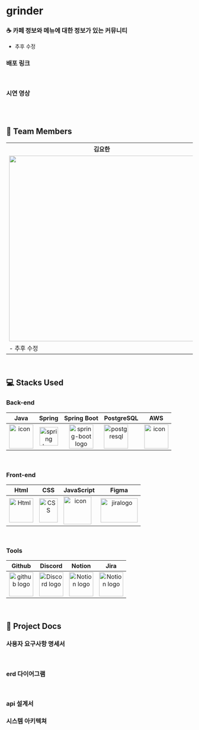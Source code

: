 # grinder
### ☕ 카페 정보와 메뉴에 대한 정보가 있는 커뮤니티
- 추후 수정

### 배포 링크
</br>

### 시연 영상 

</br>
</br>

## 💫 Team Members

<table>
    <tr>
        <th>김요한</th>
        <th>김중석</th>
        <th>유호준</th>
        <th>윤인선</th>
	<th>이은지</th>
	<th>정인우</th>
    </tr>
    <tr>
        <td>
		<img src="" width="500px">
	</td>
        <td>
		<img src="" width="500px">
	</td>
        <td>
		<img src="" width="500px">
	</td>
        <td>
	        <img src="" width="500px">
        </td>
        <td>
	        <img src="" width="500px">
        </td>
        <td>
	        <img src="" width="500px">
        </td>
    </tr>
    <tr>
	<td>
	   - 추후 수정<br>
        </td>
        <td>
	   - 추후 수정<br>
        </td>
        <td>
	   - 추후 수정<br>
        </td>
        <td>
	    - 추후 수정<br>
        </td>
	<td>
	    - 추후 수정<br>
        </td>
	<td>
	    - 추후 수정<br>
        </td>
    </tr>
</table>
</br>


## 💻 Stacks Used
### Back-end
|   Java   |   Spring   |   Spring Boot   |   PostgreSQL   |   AWS   |
| :----------------------------------------------------------: | :----------------------------------------------------------: | :----------------------------------------------------------: | :----------------------------------------------------------: | :----------------------------------------------------------: |
| <div style="display: flex; align-items: flex-start;"><img src="https://techstack-generator.vercel.app/java-icon.svg" alt="icon" width="65" height="65" /></div> | <img alt="spring logo" src="https://www.vectorlogo.zone/logos/springio/springio-icon.svg" height="50" width="50" > | <img alt="spring-boot logo" src="https://t1.daumcdn.net/cfile/tistory/27034D4F58E660F616" width="65" height="65" > | <div style="display: flex; align-items: flex-start;"><img src=“https://github.com/cafe-grinder/grinder/assets/94281256/dc931298-a2d8-46f0-8159-bf4fab1f0264” alt="postgresql" width="65" height="65" /></div> | <div style="display: flex; align-items: flex-start;"><img src="https://techstack-generator.vercel.app/aws-icon.svg" alt="icon" width="65" height="65" /></div> |

</br>

### Front-end
|     Html     |     CSS     |     JavaScript     |     Figma     |  
| :----------------------------------------------------------: | :----------------------------------------------------------: | :----------------------------------------------------------: | :----------------------------------------------------------: | 
| <img alt="Html" src ="https://upload.wikimedia.org/wikipedia/commons/thumb/6/61/HTML5_logo_and_wordmark.svg/440px-HTML5_logo_and_wordmark.svg.png" width="65" height="65" /> | <div style="display: flex; align-items: flex-start;"><img src="https://user-images.githubusercontent.com/111227745/210204643-4c3d065c-59ec-481d-ac13-cea795730835.png" alt="CSS" width="50" height="65" /></div> | <div style="display: flex; align-items: flex-start;"><img src="https://techstack-generator.vercel.app/js-icon.svg" alt="icon" width="75" height="75" /></div> | <div style="display: flex; align-items: flex-start;"><img alt="jiralogo" src="https://www.vectorlogo.zone/logos/figma/figma-icon.svg" width="100" height="65"/></div>  |

</br>

### Tools
| Github | Discord | Notion | Jira|
| :--------: | :--------: | :------: | :------: |
| <img alt="github logo" src="https://techstack-generator.vercel.app/github-icon.svg" width="65" height="65"> | <img alt="Discord logo" src="https://assets-global.website-files.com/6257adef93867e50d84d30e2/62595384e89d1d54d704ece7_3437c10597c1526c3dbd98c737c2bcae.svg" height="65" width="65"> | <img alt="Notion logo" src="https://www.notion.so/cdn-cgi/image/format=auto,width=640,quality=100/front-static/shared/icons/notion-app-icon-3d.png" height="65" width="65"> |<img alt="Notion logo" src="https://github.com/cafe-grinder/grinder/assets/94281256/6fae7fe5-8441-49be-9d65-5ef66013340d" height="65" width=“100”> |

</br>


## 📄 Project Docs
### 사용자 요구사항 명세서

</br>

### erd 다이어그램
</br>

### api 설계서

### 시스템 아키텍쳐
